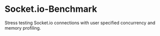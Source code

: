 Socket.io-Benchmark
===================

Stress testing Socket.io connections with user specified concurrency and memory profiling.
